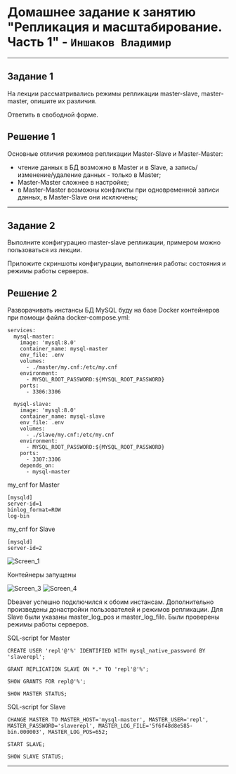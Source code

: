 # Домашнее задание к занятию "Репликация и масштабирование. Часть 1" - `Иншаков Владимир`

---

## Задание 1
На лекции рассматривались режимы репликации master-slave, master-master, опишите их различия.

Ответить в свободной форме.

## Решение 1

Основные отличия режимов репликации Master-Slave и Master-Master:

- чтение данных в БД возможно в Master и в Slave, а запись/изменение/удаление данных - только в Master;
- Master-Master сложнее в настройке;
- в Master-Master возможны конфликты при одновременной записи данных, в Master-Slave они исключены;

---

## Задание 2
Выполните конфигурацию master-slave репликации, примером можно пользоваться из лекции.

Приложите скриншоты конфигурации, выполнения работы: состояния и режимы работы серверов.

## Решение 2

Разворачивать инстансы БД MySQL буду на базе Docker контейнеров при помощи файла docker-compose.yml:

```
services:
  mysql-master:
    image: 'mysql:8.0'
    container_name: mysql-master
    env_file: .env
    volumes:
      - ./master/my.cnf:/etc/my.cnf
    environment:
      - MYSQL_ROOT_PASSWORD:${MYSQL_ROOT_PASSWORD}
    ports:
      - 3306:3306

  mysql-slave:
    image: 'mysql:8.0'
    container_name: mysql-slave
    env_file: .env
    volumes:
      - ./slave/my.cnf:/etc/my.cnf
    environment:
      - MYSQL_ROOT_PASSWORD:${MYSQL_ROOT_PASSWORD}
    ports:
      - 3307:3306
    depends_on:
      - mysql-master

```

my_cnf for Master
```
[mysqld]
server-id=1
binlog_format=ROW
log-bin
```

my_cnf for Slave
```
[mysqld]
server-id=2
```

![Screen_1](https://github.com/MrVanG0gh/Netology_12-06_Replication_p1/blob/main/images/Screenshot_1.png)

Контейнеры запущены

![Screen_3](https://github.com/MrVanG0gh/Netology_12-06_Replication_p1/blob/main/images/Screenshot_3.png)
![Screen_4](https://github.com/MrVanG0gh/Netology_12-06_Replication_p1/blob/main/images/Screenshot_4.png)

Dbeaver успешно подключился к обоим инстансам. Дополнительно произведены донастройки пользователей и режимов репликации. Для Slave были указаны master_log_pos и master_log_file. Были проверены режимы работы серверов.

SQL-script for Master
```
CREATE USER 'repl'@'%' IDENTIFIED WITH mysql_native_password BY 'slaverepl';

GRANT REPLICATION SLAVE ON *.* TO 'repl'@'%';

SHOW GRANTS FOR repl@'%';

SHOW MASTER STATUS;
```

SQL-script for Slave
```
CHANGE MASTER TO MASTER_HOST='mysql-master', MASTER_USER='repl', MASTER_PASSWORD='slaverepl', MASTER_LOG_FILE='5f6f48d8e585-bin.000003', MASTER_LOG_POS=652;

START SLAVE;

SHOW SLAVE STATUS;
```

---